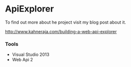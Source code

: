 ApiExplorer
===========
To find out more about he project visit my blog post about it.

http://www.kahneraja.com/building-a-web-api-explorer


### Tools

- Visual Studio 2013
- Web Api 2
